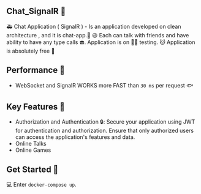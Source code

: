 ## Chat_SignalR 📱
🚑 Chat Application ( SignalR ) - Is an application developed on clean architecture , and it is chat-app.📄
😃 Each can talk with friends and have ability to have any type calls ☎️. Application is on 🧑‍💻 testing.
🐱 Application is absolutely free 💸

## Performance 📰
* WebSocket and SignalR WORKS more FAST than ` 30 ms ` per request 🐟

## Key Features 🚀
* Authorization and Authentication 🔒: Secure your application using JWT for authentication and authorization. Ensure that only authorized users can access the application's features and data.
* Online Talks
* Online Games

## Get Started 🏁
💻 Enter `docker-compose up`.
